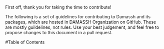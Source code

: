 First off, thank you for taking the time to contribute!

The following is a set of guidelines for contributing to Damassh and its packages, which are hosted in DAMASSH Organization on GitHub. These are mostly guildelines, not rules. Use your best judgement, and feel free to propose changes to this document in a pull request.

#Table of Contents

